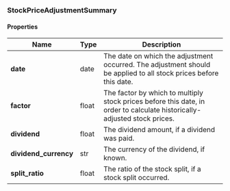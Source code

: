 

[//]: # (CLASS:StockPriceAdjustmentSummary)

[//]: # (KIND:object)

### StockPriceAdjustmentSummary

#### Properties

[//]: # (START_DEFINITION)

Name | Type | Description
------------ | ------------- | -------------
**date** | date | The date on which the adjustment occurred. The adjustment should be applied to all stock prices before this date. &nbsp;
**factor** | float | The factor by which to multiply stock prices before this date, in order to calculate historically-adjusted stock prices. &nbsp;
**dividend** | float | The dividend amount, if a dividend was paid. &nbsp;
**dividend_currency** | str | The currency of the dividend, if known. &nbsp;
**split_ratio** | float | The ratio of the stock split, if a stock split occurred. &nbsp;

[//]: # (END_DEFINITION)



